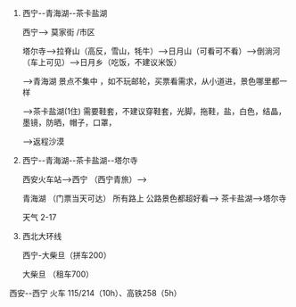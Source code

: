 1. 西宁--青海湖--茶卡盐湖

    西宁--> 莫家街  /市区

   塔尔寺-->拉脊山（高反，雪山，牦牛）-->日月山（可看可不看）-->倒淌河（车上可见）-->日月乡（吃饭，不建议米饭）

   -->青海湖   景点不集中 ，如不玩邮轮，买票看需求，从小道进，景色哪里都一样

   -->茶卡盐湖(1住)  需要鞋套，不建议穿鞋套，光脚，拖鞋，盐，白色，结晶，墨镜，防晒，帽子，口罩，

   -->返程沙漠

2. 西宁--青海湖--茶卡盐湖--塔尔寺

   西安火车站-->西宁 （西宁青旅）-->

   青海湖 （门票当天可达） 所有路上  公路景色都超好看--> 茶卡盐湖-->塔尔寺

   天气 2-17

   

3. 西北大环线

   西宁-大柴旦（拼车200）

   大柴旦 （租车700）

西安--西宁    火车 115/214（10h）、高铁258（5h）


